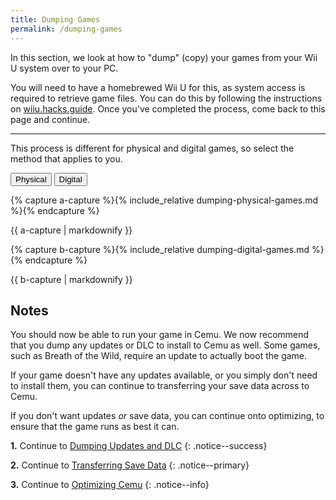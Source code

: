 ```yaml
---
title: Dumping Games
permalink: /dumping-games
---
```


In this section, we look at how to "dump" (copy) your games from your Wii U system over to your PC.

You will need to have a homebrewed Wii U for this, as system access is required to retrieve game files. You can do this by following the instructions on [wiiu.hacks.guide](https://wiiu.hacks.guide/). Once you've completed the process, come back to this page and continue.

---

This process is different for physical and digital games, so select the method that applies to you.

<button class="btn btn--large btn--info" id="abtn" onclick="showa()">Physical</button>
<button class="btn btn--large btn--info" id="bbtn" onclick="showb()">Digital</button>

{% capture a-capture %}{% include_relative dumping-physical-games.md %}{% endcapture %}
<div id="a">{{ a-capture | markdownify }}</div>

{% capture b-capture %}{% include_relative dumping-digital-games.md %}{% endcapture %}
<div id="b">{{ b-capture | markdownify }}</div>

## Notes

You should now be able to run your game in Cemu. We now recommend that you dump any updates or DLC to install to Cemu as well. Some games, such as Breath of the Wild, require an update to actually boot the game.

If your game doesn't have any updates available, or you simply don't need to install them, you can continue to transferring your save data across to Cemu.

If you don't want updates _or_ save data, you can continue onto optimizing, to ensure that the game runs as best it can.

**1.** Continue to [Dumping Updates and DLC](dumping-updates-and-dlc)
{: .notice--success}

**2.** Continue to [Transferring Save Data](transferring-save-data)
{: .notice--primary}

**3.** Continue to [Optimizing Cemu](optimizing-cemu)
{: .notice--info}

<script>
  var a = document.getElementById("a");
  var abtn = document.getElementById("abtn");

  var b = document.getElementById("b");
  var bbtn = document.getElementById("bbtn");

  a.style.display = "block";
  b.style.display = "none";
  abtn.classList.remove("btn--info");
  abtn.classList.add("btn--primary");

  function showa() {
    a.style.display = "block";
    b.style.display = "none";

    abtn.classList.remove("btn--info");
    bbtn.classList.remove("btn--primary");
    abtn.classList.add("btn--primary");
    bbtn.classList.add("btn--info");
  }

  function showb() {
    a.style.display = "none";
    b.style.display = "block";

    abtn.classList.remove("btn--primary");
    bbtn.classList.remove("btn--info");
    abtn.classList.add("btn--info");
    bbtn.classList.add("btn--primary");
  }
</script>
